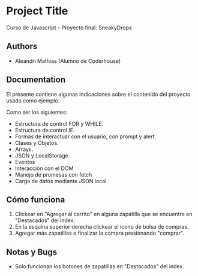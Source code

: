 # Project Title

Curso de Javascript - Proyecto final: SneakyDrops
## Authors

- Aleandri Mathias (Alumno de Coderhouse)

## Documentation

El presente contiene algunas indicaciones sobre el contenido del proyecto usado como ejemplo.

Como ser los siguientes:
* Estructura de control FOR y WHILE.
* Estructura de control IF.
* Formas de interactuar con el usuario, con prompt y alert.
* Clases y Objetos.
* Arrays.
* JSON y LocalStorage
* Eventos
* Interacción con el DOM
* Manejo de promesas con fetch
* Carga de datos mediante JSON local

## Cómo funciona
1. Clickear en "Agregar al carrito" en alguna zapatilla que se encuentre en "Destacados" del index.
2. En la esquina superior derecha clickear el icono de bolsa de compras.
3. Agregar más zapatillas o finalizar la compra presionando "comprar".

## Notas y Bugs
* Solo funcionan los botones de zapatillas en "Destacados" del index.